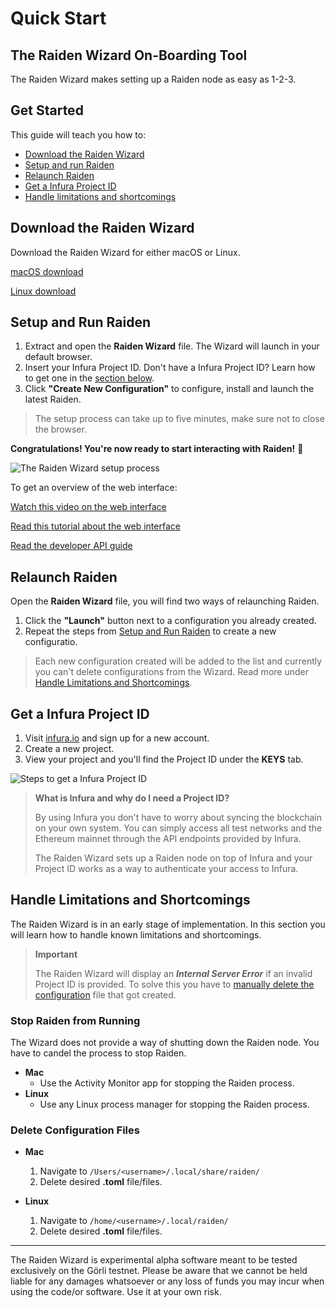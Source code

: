 # Quick Start
## The Raiden Wizard On-Boarding Tool
The Raiden Wizard makes setting up a Raiden node as easy as 1-2-3.

## Get Started
This guide will teach you how to:
* [Download the Raiden Wizard](#download-the-raiden-wizard)
* [Setup and run Raiden](#setup-and-run-raiden)
* [Relaunch Raiden](#relaunch-raiden)
* [Get a Infura Project ID](#get-a-infura-project-id)
* [Handle limitations and shortcomings](#handle-limitations-and-shortcomings)

## Download the Raiden Wizard
Download the Raiden Wizard for either macOS or Linux.

[macOS download](https://github.com/raiden-network/raiden-installer/releases/download/v0.100.5-dev0/raiden_wizard.macOS.zip)

[Linux download](https://github.com/raiden-network/raiden-installer/releases/download/v0.100.5-dev0/raiden_wizard.linux-gnu.zip)

## Setup and Run Raiden
1. Extract and open the __Raiden Wizard__ file. The Wizard will launch in your default browser.
2. Insert your Infura Project ID. Don't have a Infura Project ID? Learn how to get one in the [section below](#get-a-infura-project-id).
3. Click __"Create New Configuration"__ to configure, install and launch the latest Raiden.

>The setup process can take up to five minutes, make sure not to close the browser.

__Congratulations! You're now ready to start interacting with Raiden!__ 🎉

![The Raiden Wizard setup process](https://blobscdn.gitbook.com/v0/b/gitbook-28427.appspot.com/o/assets%2F-LfdOdNB3P6EjscN0LQW%2F-Ll7J08JgZrwNVvglDDM%2F-Ll7J9yXCpItgPFJoB2c%2Fraiden_wizard_installation_process.gif?alt=media&token=cff791d1-3c29-4941-b131-8680cda828e8)

To get an overview of the web interface:

[Watch this video on the web interface](https://www.youtube.com/watch?v=ASWeFdHDK-E)

[Read this tutorial about the web interface](https://raiden-network.readthedocs.io/en/stable/webui_tutorial.html)

[Read the developer API guide](https://raiden-network.readthedocs.io/en/stable/rest_api.html)

## Relaunch Raiden
Open the __Raiden Wizard__ file, you will find two ways of relaunching Raiden.
1. Click the __"Launch"__ button next to a configuration you already created.
2. Repeat the steps from [Setup and Run Raiden](#setup-and-run-raiden) to create a new configuratio.

> Each new configuration created will be added to the list and currently you can't delete configurations from the Wizard. Read more under [Handle Limitations and Shortcomings](#handle-limitations-and-shortcomings).

## Get a Infura Project ID
1. Visit [infura.io](https://infura.io/) and sign up for a new account.
2. Create a new project.
3. View your project and you'll find the Project ID under the __KEYS__ tab.

![Steps to get a Infura Project ID](https://blobscdn.gitbook.com/v0/b/gitbook-28427.appspot.com/o/assets%2F-LfdOdNB3P6EjscN0LQW%2F-Ll6M5MaSMOGAZfle9e2%2F-Ll6MDOThuk5yCdibKva%2Finfura_project_id_setup.gif?alt=media&token=7b4beb27-9abc-4844-86f0-946747832ed5)

> __What is Infura and why do I need a Project ID?__
>
> By using Infura you don't have to worry about syncing the blockchain on your own system. You can simply access all test networks and the Ethereum mainnet through the API endpoints provided by Infura.
>
>The Raiden Wizard sets up a Raiden node on top of Infura and your Project ID works as a way to authenticate your access to Infura.

## Handle Limitations and Shortcomings
The Raiden Wizard is in an early stage of implementation. In this section you will learn how to handle known limitations and shortcomings.

> __Important__
>
> The Raiden Wizard will display an __*Internal Server Error*__ if an invalid Project ID is provided. To solve this you have to [manually delete the configuration](#delete-configuration-files) file that got created.
### Stop Raiden from Running
The Wizard does not provide a way of shutting down the Raiden node. You have to candel the process to stop Raiden.
* __Mac__
    * Use the Activity Monitor app for stopping the Raiden process.
* __Linux__
    * Use any Linux process manager for stopping the Raiden process.

### Delete Configuration Files
* __Mac__
    1. Navigate to `/Users/<username>/.local/share/raiden/`
    2. Delete desired __.toml__ file/files.

* __Linux__
    1. Navigate to `/home/<username>/.local/raiden/`
    2. Delete desired __.toml__ file/files.
---
The Raiden Wizard is experimental alpha software meant to be tested exclusively on the Görli testnet. Please be aware that we cannot be held liable for any damages whatsoever or any loss of funds you may incur when using the code/or software. Use it at your own risk.
